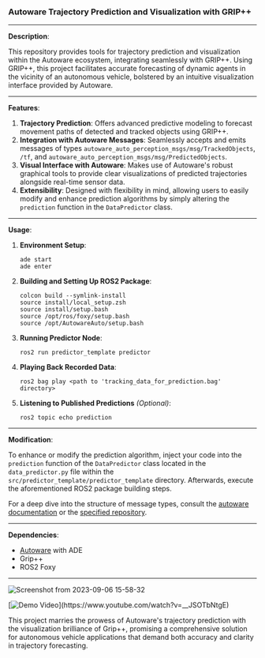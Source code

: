 ### Autoware Trajectory Prediction and Visualization with GRIP++

---

**Description**:

This repository provides tools for trajectory prediction and visualization within the Autoware ecosystem, integrating seamlessly with GRIP++. Using GRIP++, this project facilitates accurate forecasting of dynamic agents in the vicinity of an autonomous vehicle, bolstered by an intuitive visualization interface provided by Autoware.

---

**Features**:

1. **Trajectory Prediction**: Offers advanced predictive modeling to forecast movement paths of detected and tracked objects using GRIP++.
2. **Integration with Autoware Messages**: Seamlessly accepts and emits messages of types `autoware_auto_perception_msgs/msg/TrackedObjects`, `/tf`, and `autoware_auto_perception_msgs/msg/PredictedObjects`.
3. **Visual Interface with Autoware**: Makes use of Autoware's robust graphical tools to provide clear visualizations of predicted trajectories alongside real-time sensor data.
4. **Extensibility**: Designed with flexibility in mind, allowing users to easily modify and enhance prediction algorithms by simply altering the `prediction` function in the `DataPredictor` class.

---

**Usage**:

1. **Environment Setup**:
   ```
   ade start
   ade enter
   ```
2. **Building and Setting Up ROS2 Package**:
   ```
   colcon build --symlink-install
   source install/local_setup.zsh
   source install/setup.bash 
   source /opt/ros/foxy/setup.bash
   source /opt/AutowareAuto/setup.bash
   ```

3. **Running Predictor Node**:
   ```
   ros2 run predictor_template predictor
   ```

4. **Playing Back Recorded Data**:
   ```
   ros2 bag play <path to 'tracking_data_for_prediction.bag' directory>
   ```

5. **Listening to Published Predictions** *(Optional)*:
   ```
   ros2 topic echo prediction
   ```

---

**Modification**:

To enhance or modify the prediction algorithm, inject your code into the `prediction` function of the `DataPredictor` class located in the `data_predictor.py` file within the `src/predictor_template/predictor_template` directory. Afterwards, execute the aforementioned ROS2 package building steps.

For a deep dive into the structure of message types, consult the [autoware documentation](https://autowarefoundation.gitlab.io/autoware.auto/AutowareAuto/classautoware_1_1perception_1_1tracking_1_1_tracked_object.html) or the [specified repository](https://github.com/tier4/autoware_auto_msgs/tree/tier4/main/autoware_auto_perception_msgs/msg).

---

**Dependencies**:

- [Autoware](https://autowarefoundation.gitlab.io/autoware.auto/AutowareAuto/installation-ade.html) with ADE
- Grip++
- ROS2 Foxy

---

![Screenshot from 2023-09-06 15-58-32](https://github.com/yalcintur/Autoware-Trajectory-Prediction/assets/42304303/ff40f8c2-aedd-4f0b-b91f-86013b00e985)


[![Demo Video]([https://img.youtube.com/vi/VID/0.jpg](https://github.com/yalcintur/Autoware-Trajectory-Prediction/assets/42304303/ff40f8c2-aedd-4f0b-b91f-86013b00e985))](https://www.youtube.com/watch?v=__JSOTbNtgE)

This project marries the prowess of Autoware's trajectory prediction with the visualization brilliance of Grip++, promising a comprehensive solution for autonomous vehicle applications that demand both accuracy and clarity in trajectory forecasting.

